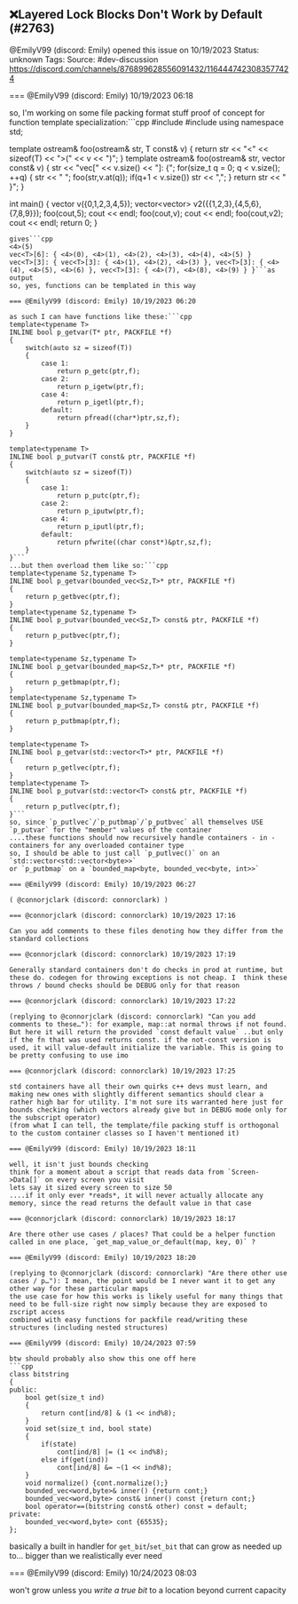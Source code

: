 ## ❌Layered Lock Blocks Don't Work by Default (#2763)
@EmilyV99 (discord: Emily) opened this issue on 10/19/2023
Status: unknown
Tags: 
Source: #dev-discussion https://discord.com/channels/876899628556091432/1164447423083577424


=== @EmilyV99 (discord: Emily) 10/19/2023 06:18

so, I'm working on some file packing format stuff
proof of concept for function template specialization:```cpp
#include <iostream>
#include <vector>
using namespace std;

template<typename T>
ostream& foo(ostream& str, T const& v)
{
    return str << "<" << sizeof(T) << ">(" << v << ")";
}
template<typename T>
ostream& foo(ostream& str, vector<T> const& v)
{
    str << "vec<T>[" << v.size() << "]: {";
    for(size_t q = 0; q < v.size(); ++q)
    {
        str << " ";
        foo(str,v.at(q));
        if(q+1 < v.size())
            str << ",";
    }
    return str << " }";
}

int main()
{
    vector<int> v({0,1,2,3,4,5});
    vector<vector<int>> v2({{1,2,3},{4,5,6},{7,8,9}});
    foo(cout,5); cout << endl;
    foo(cout,v); cout << endl;
    foo(cout,v2); cout << endl;
    return 0;
}
```
gives```cpp
<4>(5)
vec<T>[6]: { <4>(0), <4>(1), <4>(2), <4>(3), <4>(4), <4>(5) }
vec<T>[3]: { vec<T>[3]: { <4>(1), <4>(2), <4>(3) }, vec<T>[3]: { <4>(4), <4>(5), <4>(6) }, vec<T>[3]: { <4>(7), <4>(8), <4>(9) } }```as output
so, yes, functions can be templated in this way

=== @EmilyV99 (discord: Emily) 10/19/2023 06:20

as such I can have functions like these:```cpp
template<typename T>
INLINE bool p_getvar(T* ptr, PACKFILE *f)
{
    switch(auto sz = sizeof(T))
    {
        case 1:
            return p_getc(ptr,f);
        case 2:
            return p_igetw(ptr,f);
        case 4:
            return p_igetl(ptr,f);
        default:
            return pfread((char*)ptr,sz,f);
    }
}

template<typename T>
INLINE bool p_putvar(T const& ptr, PACKFILE *f)
{
    switch(auto sz = sizeof(T))
    {
        case 1:
            return p_putc(ptr,f);
        case 2:
            return p_iputw(ptr,f);
        case 4:
            return p_iputl(ptr,f);
        default:
            return pfwrite((char const*)&ptr,sz,f);
    }
}```
...but then overload them like so:```cpp
template<typename Sz,typename T>
INLINE bool p_getvar(bounded_vec<Sz,T>* ptr, PACKFILE *f)
{
    return p_getbvec(ptr,f);
}
template<typename Sz,typename T>
INLINE bool p_putvar(bounded_vec<Sz,T> const& ptr, PACKFILE *f)
{
    return p_putbvec(ptr,f);
}

template<typename Sz,typename T>
INLINE bool p_getvar(bounded_map<Sz,T>* ptr, PACKFILE *f)
{
    return p_getbmap(ptr,f);
}
template<typename Sz,typename T>
INLINE bool p_putvar(bounded_map<Sz,T> const& ptr, PACKFILE *f)
{
    return p_putbmap(ptr,f);
}

template<typename T>
INLINE bool p_getvar(std::vector<T>* ptr, PACKFILE *f)
{
    return p_getlvec(ptr,f);
}
template<typename T>
INLINE bool p_putvar(std::vector<T> const& ptr, PACKFILE *f)
{
    return p_putlvec(ptr,f);
}```
so, since `p_putlvec`/`p_putbmap`/`p_putbvec` all themselves USE `p_putvar` for the "member" values of the container
....these functions should now recursively handle containers - in - containers for any overloaded container type
so, I should be able to just call `p_putlvec()` on an `std::vector<std::vector<byte>>`
or `p_putbmap` on a `bounded_map<byte, bounded_vec<byte, int>>`

=== @EmilyV99 (discord: Emily) 10/19/2023 06:27

( @connorjclark (discord: connorclark) )

=== @connorjclark (discord: connorclark) 10/19/2023 17:16

Can you add comments to these files denoting how they differ from the standard collections

=== @connorjclark (discord: connorclark) 10/19/2023 17:19

Generally standard containers don't do checks in prod at runtime, but these do. codegen for throwing exceptions is not cheap. I  think these throws / bound checks should be DEBUG only for that reason

=== @connorjclark (discord: connorclark) 10/19/2023 17:22

(replying to @connorjclark (discord: connorclark) "Can you add comments to these…"): for example, map::at normal throws if not found. But here it will return the provided `const default value` ..but only if the fn that was used returns const. if the not-const version is used, it will value-default initialize the variable. This is going to be pretty confusing to use imo

=== @connorjclark (discord: connorclark) 10/19/2023 17:25

std containers have all their own quirks c++ devs must learn, and making new ones with slightly different semantics should clear a rather high bar for utility. I'm not sure its warranted here just for bounds checking (which vectors already give but in DEBUG mode only for the subscript operator)
(from what I can tell, the template/file packing stuff is orthogonal to the custom container classes so I haven't mentioned it)

=== @EmilyV99 (discord: Emily) 10/19/2023 18:11

well, it isn't just bounds checking
think for a moment about a script that reads data from `Screen->Data[]` on every screen you visit
lets say it sized every screen to size 50
....if it only ever *reads*, it will never actually allocate any memory, since the read returns the default value in that case

=== @connorjclark (discord: connorclark) 10/19/2023 18:17

Are there other use cases / places? That could be a helper function called in one place, `get_map_value_or_default(map, key, 0)` ?

=== @EmilyV99 (discord: Emily) 10/19/2023 18:20

(replying to @connorjclark (discord: connorclark) "Are there other use cases / p…"): I mean, the point would be I never want it to get any other way for these particular maps
the use case for how this works is likely useful for many things that need to be full-size right now simply because they are exposed to zscript access
combined with easy functions for packfile read/writing these structures (including nested structures)

=== @EmilyV99 (discord: Emily) 10/24/2023 07:59

btw should probably also show this one off here
```cpp
class bitstring
{
public:
    bool get(size_t ind)
    {
        return cont[ind/8] & (1 << ind%8);
    }
    void set(size_t ind, bool state)
    {
        if(state)
            cont[ind/8] |= (1 << ind%8);
        else if(get(ind))
            cont[ind/8] &= ~(1 << ind%8);
    }
    void normalize() {cont.normalize();}
    bounded_vec<word,byte>& inner() {return cont;}
    bounded_vec<word,byte> const& inner() const {return cont;}
    bool operator==(bitstring const& other) const = default;
private:
    bounded_vec<word,byte> cont {65535};
};
```
basically a built in handler for `get_bit`/`set_bit` that can grow as needed up to... bigger than we realistically ever need

=== @EmilyV99 (discord: Emily) 10/24/2023 08:03

won't grow unless you *write a true bit* to a location beyond current capacity
